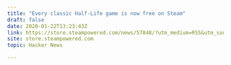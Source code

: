 ```yaml
---
title: "Every classic Half-Life game is now free on Steam"
draft: false
date: 2020-01-22T13:23:43Z
link: https://store.steampowered.com/news/57848/?utm_medium=RSS&utm_source=hune
site: store.steampowered.com
topic: Hacker News  

---
```

